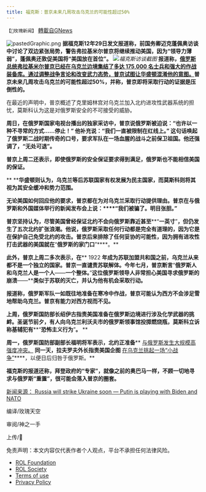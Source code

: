 ```yaml
---
title: 福克斯：普京未来几周攻击乌克兰的可能性超过50%
---
```

`【🌹玫瑰新闻】` [轉載自GNews](https://gnews.org/zh-hans/1800096/)

![pastedGraphic.png](https://assets.gnews.org/wp-content/uploads/2021/12/8F66E41F-51BC-486F-8F98-CC36245FA93F.jpeg)
**据福克斯12年29日发文报道称，前国务卿迈克蓬佩奥访谈中讨论了双边紧张局势，警告弗拉基米尔普京将继续推动美国，因为“领导力薄弱”，蓬佩奥还敦促美国将“美国放在首位”。**
![](https://assets.gnews.org/wp-content/uploads/2021/12/DD02C46B-62FE-4C91-B5AF-F5CE38BCB4A1.jpeg)*福克斯访谈截图*
**报道称，[俄罗斯总统弗拉基米尔普京已经在乌克兰边境集结了多达 175,000 名士兵和强大的作战装备库。通过调整战争言论和改变武力态势，普京试图让华盛顿混淆他的意图。](https://www.foxnews.com/opinion/russia-ukraine-putin-biden-nato-rebekah-koffler)普京未来几周攻击乌克兰的可能性超过****50%****，并称，普京即将采取行动的证据是压倒性的。**

在最近的声明中，普京概述了克里姆林宫对乌克兰加入北约进攻性武器系统的担忧，莫斯科认为这是对俄罗斯安全的不可接受的威胁。

**周日，在俄罗斯国家电视台播出的独家采访中，普京说俄罗斯被迫说：****“****也许以一种不寻常的方式****……****停止！****” ****他补充说：****“****我们一直被限制在红线上。****” ****这句话唤起了俄罗斯二战时期传奇的口号，要求军队在一场血腥的战斗之前保卫祖国。他还强调了，****“****无处可退****”****。**

**普京上周二还表示，即使俄罗斯的安全保证要求得到满足，俄罗斯也不能相信美国的保证。**

** ****华盛顿则认为，乌克兰等后苏联国家有权发展为民主国家，而莫斯科则将其视为其安全缓冲和势力范围。**

**无论美国如何回应他的要求，普京都在为对乌克兰采取行动提供理由。普京在与俄罗斯和外国媒体举行的新闻发布会上说：****“****我们被骗了。明目张胆。****”**

**普京坚持认为，尽管美国曾经保证北约不会向俄罗斯靠近甚至****“****一英寸****”****，但仍发生了五次北约扩张浪潮。他说，俄罗斯采取任何行动都是完全有道理的，因为它是在保护自己免受北约的攻击。普京后来排除了任何妥协的可能性，因为拥有进攻性打击武器的美国就在****“****俄罗斯的家门口****”****。**

**此外，普京上周二多次表示，在**** 1922 ****年成为苏联加盟共和国之前，乌克兰从来都不是一个独立的国家。普京一直谴责苏联解体。今年七月，普京断言****“****俄罗斯人和乌克兰人是一个人****——****一个整体。****”****这位俄罗斯领导人非常担心美国寻求俄罗斯的崩溃****——****类似于苏联的灭亡，并认为他有机会采取行动。**

**报道称，俄罗斯军队一如既往地准备在寒冷中作战，普京可能认为西方不会涉足雪地帮助乌克兰。普京有能力对西方视而不见。**

**上周，俄罗斯国防部长绍伊古指责美国准备在俄罗斯边境进行涉及化学武器的挑衅。圣诞节前夕，有人向乌克兰利沃夫市的俄罗斯领事馆投掷燃烧瓶，莫斯科立诉称基辅犯有****“****恐怖主义行为****”****。**** **

**周一，俄罗斯国防部副部长福明将军表示，北约正准备**** [与俄罗斯发生大规模高强度冲突。](https://urldefense.proofpoint.com/v2/url?u=https-3A__www.kommersant.ru_doc_5153396-3Ffrom-3Dtop-5Fmain-5F2&amp;d=DwMFaQ&amp;c=uw6TLu4hwhHdiGJOgwcWD4AjKQx6zvFcGEsbfiY9-EI&amp;r=WKaH1vFYj7fnFkioUplDf7eyhgA7RmadhwSCcSrc0RM&amp;m=yRCZoZUIPNX2HLiQ69Trg-3whW5kj7ZPQrZCw4dnaGuNG9WwXDhgAvDGT_Al4lWl&amp;s=q84pk3mLJsSu3apbFWUneMwhbWiZgPWOlPWknpnk7u4&amp;e=) ****同一天，拉夫罗夫外长指责美国企图**** [在乌克兰挑起一场“小战争”](https://urldefense.proofpoint.com/v2/url?u=https-3A__www.mid.ru_ru_foreign-5Fpolicy_news_1792420_&amp;d=DwMFaQ&amp;c=uw6TLu4hwhHdiGJOgwcWD4AjKQx6zvFcGEsbfiY9-EI&amp;r=WKaH1vFYj7fnFkioUplDf7eyhgA7RmadhwSCcSrc0RM&amp;m=yRCZoZUIPNX2HLiQ69Trg-3whW5kj7ZPQrZCw4dnaGuNG9WwXDhgAvDGT_Al4lWl&amp;s=eTu83gY8Mu8pDl1MNmudZewHbslV8OmIZf2Yu2p-tc4&amp;e=)****，以便日后归咎于俄罗斯。**

**福克斯的报道还称，拜登政府的“专家”，就像之前的奥巴马一样，不顾一切地寻求与俄罗斯“重置”，很可能会落入普京的圈套。**

[新闻来源：
Russia will strike Ukraine soon — Putin is playing with Biden and NATO](https://www.foxnews.com/opinion/russia-ukraine-putin-biden-nato-rebekah-koffler)

编译/玫瑰天空

审阅/神之一手

上传/🌹



 

免责声明：本文内容仅代表作者个人观点，平台不承担任何法律风险。

- [ROL Foundation](https://rolfoundation.org/)
- [ROL Society](https://rolsociety.org/)
- [Terms of use](https://gnews.org/terms-of-use-3/)
- [Privacy Policy](https://gnews.org/privacy-policy/)
